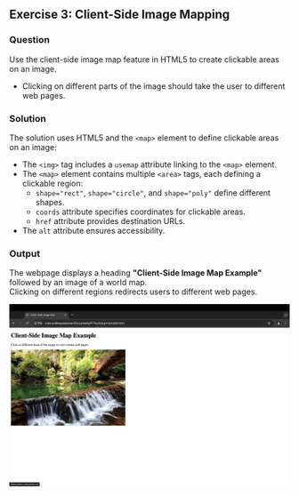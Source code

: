 ## Exercise 3: Client-Side Image Mapping

### Question
Use the client-side image map feature in HTML5 to create clickable areas on an image.  
* Clicking on different parts of the image should take the user to different web pages.

### Solution
The solution uses HTML5 and the `<map>` element to define clickable areas on an image:  
* The `<img>` tag includes a `usemap` attribute linking to the `<map>` element.  
* The `<map>` element contains multiple `<area>` tags, each defining a clickable region:
  * `shape="rect"`, `shape="circle"`, and `shape="poly"` define different shapes.
  * `coords` attribute specifies coordinates for clickable areas.
  * `href` attribute provides destination URLs.
* The `alt` attribute ensures accessibility.

### Output
The webpage displays a heading **"Client-Side Image Map Example"** followed by an image of a world map.  
Clicking on different regions redirects users to different web pages.

![Screenshot of the webpage](Q3.png)

